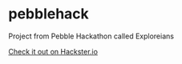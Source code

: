 # pebblehack

Project from Pebble Hackathon called Exploreians

[Check it out on Hackster.io](https://www.hackster.io/team-transplants/exploreians)
